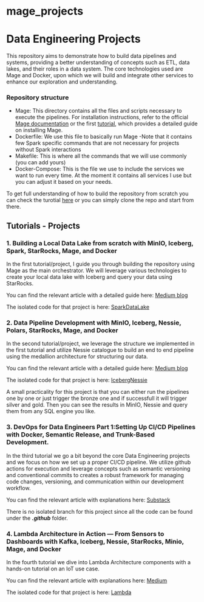 # mage_projects

# Data Engineering Projects

This repository aims to demonstrate how to build data pipelines and systems, providing a better understanding of concepts such as ETL, data lakes, and their roles in a data system. The core technologies used are Mage and Docker, upon which we will build and integrate other services to enhance our exploration and understanding.

### Repository structure

- Mage: This directory contains all the files and scripts necessary to execute the pipelines. For installation instructions, refer to the official [Mage documentation](https://docs.mage.ai/getting-started/setup) or the first [tutorial](https://medium.com/data-engineer-things/building-a-local-data-lake-from-scratch-with-minio-iceberg-spark-starrocks-mage-and-docker-c12436e6ff9d), which provides a detailed guide on installing Mage.
- Dockerfile: We use this file to basically run Mage -Note that it contains few Spark specific commands that are not necessary for projects without Spark interactions
- Makefile: This is where all the commands that we will use commonly (you can add yours)
- Docker-Compose: This is the file we use to include the services we want to run every time. At the moment it contains all services I use but you can adjust it based on your needs.

To get full understanding of how to build the repository from scratch you can check the turotial [here](https://medium.com/data-engineer-things/building-a-local-data-lake-from-scratch-with-minio-iceberg-spark-starrocks-mage-and-docker-c12436e6ff9d) or you can simply clone the repo and start from there.


## Tutorials - Projects

### 1. Building a Local Data Lake from scratch with MinIO, Iceberg, Spark, StarRocks, Mage, and Docker

In the first tutorial/project, I guide you through building the repository using Mage as the main orchestrator. We will leverage various technologies to create your local data lake with Iceberg and query your data using StarRocks.

You can find the relevant article with a detailed guide here: [Medium blog](https://medium.com/data-engineer-things/building-a-local-data-lake-from-scratch-with-minio-iceberg-spark-starrocks-mage-and-docker-c12436e6ff9d)

The isolated code for that project is here: [SparkDataLake](https://github.com/georgezefko/mage_projects/tree/feat/sparkDataLake)

### 2. Data Pipeline Development with MinIO, Iceberg, Nessie, Polars, StarRocks, Mage, and Docker

In the second tutorial/project, we leverage the structure we implemented in the first tutorial and utilize Nessie catalogue to build an end to end pipeline using the medallion architecture for structuring our data.

You can find the relevant article with a detailed guide here: [Medium blog]()

The isolated code for that project is here: [IcebergNessie](https://github.com/georgezefko/mage_projects/tree/feat/icebergNessie)

A small practicality for this project is that you can either run the pipelines one by one or just trigger the bronze one and if successfull it will trigger silver and gold. Then you can see the results in MinIO, Nessie and query them from any SQL engine you like.

### 3. DevOps for Data Engineers Part 1:Setting Up CI/CD Pipelines with Docker, Semantic Release, and Trunk-Based Development.

In the third tutorial we go a bit beyond the core Data Engineering projects and we focus on how we set up a proper CI/CD pipeline.
We utilize github actions for execution and leverage concepts such as semantic versioning and conventional commits to creates a robust framework for managing code changes, versioning, and communication within our development workflow.

You can find the relevant article with explanations here: [Substack](https://georgioszefkilis.substack.com/p/devops-for-data-engineers-part-1)

There is no isolated branch for this project since all the code can be found under the ***.github*** folder.


### 4. Lambda Architecture in Action — From Sensors to Dashboards with Kafka, Iceberg, Nessie, StarRocks, Minio, Mage, and Docker

In the fourth tutorial we dive into Lambda Architecture components with a hands-on tutorial on an IoT use case.

You can find the relevant article with explanations here: [Medium](https://medium.com/data-engineer-things/lambda-architecture-in-action-from-sensors-to-dashboards-with-kafka-iceberg-nessie-starrocks-3ae9a4c1c605)

The isolated code for that project is here: [Lambda](https://github.com/georgezefko/mage_projects/tree/feat/lambda)
